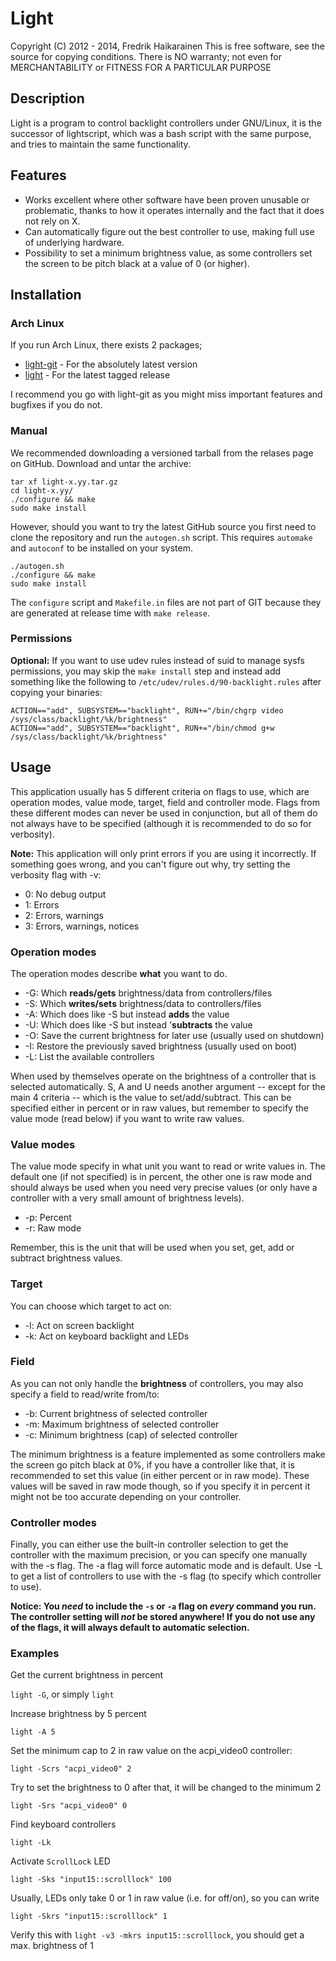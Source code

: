 # Light

Copyright (C) 2012 - 2014, Fredrik Haikarainen
This is free software, see the source for copying conditions.  There is NO
warranty; not even for MERCHANTABILITY or FITNESS FOR A PARTICULAR PURPOSE


## Description

Light is a program to control backlight controllers under GNU/Linux, it is the successor of lightscript, which was a bash script with the same purpose, and tries to maintain the same functionality.


## Features

* Works excellent where other software have been proven unusable or problematic, thanks to how it operates internally and the fact that it does not rely on X.
* Can automatically figure out the best controller to use, making full use of underlying hardware.
* Possibility to set a minimum brightness value, as some controllers set the screen to be pitch black at a vaĺue of 0 (or higher).


## Installation

### Arch Linux

If you run Arch Linux, there exists 2 packages;
* [light-git](https://aur.archlinux.org/packages/light-git) - For the absolutely latest version
* [light](https://aur.archlinux.org/packages/light) - For the latest tagged release

I recommend you go with light-git as you might miss important features and bugfixes if you do not.

### Manual

We recommended downloading a versioned tarball from the relases page on
GitHub.  Download and untar the archive:

    tar xf light-x.yy.tar.gz
    cd light-x.yy/
    ./configure && make
    sudo make install

However, should you want to try the latest GitHub source you first need
to clone the repository and run the `autogen.sh` script.  This requires
`automake` and `autoconf` to be installed on your system.

    ./autogen.sh
    ./configure && make
    sudo make install

The `configure` script and `Makefile.in` files are not part of GIT
because they are generated at release time with `make release`.


### Permissions

**Optional:** If you want to use udev rules instead of suid to manage sysfs permissions, you may skip the `make install` step and instead add something like the following to `/etc/udev/rules.d/90-backlight.rules` after copying your binaries:
```
ACTION=="add", SUBSYSTEM=="backlight", RUN+="/bin/chgrp video /sys/class/backlight/%k/brightness"
ACTION=="add", SUBSYSTEM=="backlight", RUN+="/bin/chmod g+w /sys/class/backlight/%k/brightness"
```


## Usage

This application usually has 5 different criteria on flags to use, which are operation modes, value mode, target, field and controller mode. Flags from these different modes can never be used in conjunction, but all of them do not always have to be specified (although it is recommended to do so for verbosity).

**Note:** This application will only print errors if you are using it incorrectly. If something goes wrong, and you can't figure out why, try setting the verbosity flag with -v:

* 0: No debug output
* 1: Errors
* 2: Errors, warnings
* 3: Errors, warnings, notices

### Operation modes

The operation modes describe **what** you want to do.

* -G: Which **reads/gets** brightness/data from controllers/files
* -S: Which **writes/sets** brightness/data to controllers/files
* -A: Which does like -S but instead **adds** the value
* -U: Which does like -S but instead '**subtracts** the value
* -O: Save the current brightness for later use (usually used on shutdown)
* -I: Restore the previously saved brightness (usually used on boot)
* -L: List the available controllers

When used by themselves operate on the brightness of a controller that is selected automatically. S, A and U needs another argument -- except for the main 4 criteria -- which is the value to set/add/subtract.   This can be specified either in percent or in raw values, but remember to specify the value mode (read below) if you want to write raw values.

### Value modes

The value mode specify in what unit you want to read or write values in. The default one (if not specified) is in percent, the other one is raw mode and should always be used when you need very precise values (or only have a controller with a very small amount of brightness levels).

* -p: Percent
* -r: Raw mode

Remember, this is the unit that will be used when you set, get, add or subtract brightness values.

### Target

You can choose which target to act on:

* -l: Act on screen backlight
* -k: Act on keyboard backlight and LEDs

### Field

As you can not only handle the **brightness** of controllers, you may also specify a field to read/write from/to:

* -b: Current brightness of selected controller
* -m: Maximum brightness of selected controller
* -c: Minimum brightness (cap) of selected controller

The minimum brightness is a feature implemented as some controllers make the screen go pitch black at 0%, if you have a controller like that, it is recommended to set this value (in either percent or in raw mode). These values will be saved in raw mode though, so if you specify it in percent it might not be too accurate depending on your controller.

### Controller modes

Finally, you can either use the built-in controller selection to get the controller with the maximum precision, or you can specify one manually with the -s flag. The -a flag will force automatic mode and is default. Use -L to get a list of controllers to use with the -s flag (to specify which controller to use). 

**Notice: You _need_ to include the `-s` or `-a` flag on _every_ command you run. The controller setting will _not_ be stored anywhere! If you do not use any of the flags, it will always default to automatic selection.**

### Examples

Get the current brightness in percent

`light -G`, or simply `light`

Increase brightness by 5 percent

`light -A 5`

Set the minimum cap to 2 in raw value on the acpi_video0 controller:

`light -Scrs "acpi_video0" 2`

Try to set the brightness to 0 after that, it will be changed to the minimum 2

`light -Srs "acpi_video0" 0`

Find keyboard controllers

`light -Lk`

Activate `ScrollLock` LED

`light -Sks "input15::scrolllock" 100`

Usually, LEDs only take 0 or 1 in raw value (i.e. for off/on), so you can write

`light -Skrs "input15::scrolllock" 1`

Verify this with `light -v3 -mkrs input15::scrolllock`, you should get a max. brightness of 1
